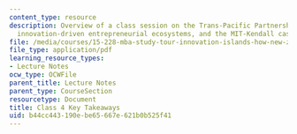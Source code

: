 ```yaml
---
content_type: resource
description: Overview of a class session on the Trans-Pacific Partnership agreement,
  innovation-driven entrepreneurial ecosystems, and the MIT-Kendall case.
file: /media/courses/15-228-mba-study-tour-innovation-islands-how-new-zealand-became-a-global-player-in-the-race-to-innovate-spring-2016/b44cc443190ebe65667e621b0b525f41_MIT15_228S16_Class_4.pdf
file_type: application/pdf
learning_resource_types:
- Lecture Notes
ocw_type: OCWFile
parent_title: Lecture Notes
parent_type: CourseSection
resourcetype: Document
title: Class 4 Key Takeaways
uid: b44cc443-190e-be65-667e-621b0b525f41
---
```

